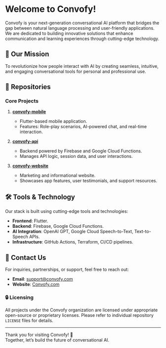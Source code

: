 # Welcome to Convofy!  

Convofy is your next-generation conversational AI platform that bridges the gap between natural language processing and user-friendly applications. We are dedicated to building innovative solutions that enhance communication and learning experiences through cutting-edge technology.  


## 🚀 Our Mission  
To revolutionize how people interact with AI by creating seamless, intuitive, and engaging conversational tools for personal and professional use.  


## 📂 Repositories  

### **Core Projects**  
1. **[convofy-mobile](https://github.com/Convofy/convofy-mobile)**  
   - Flutter-based mobile application.  
   - Features: Role-play scenarios, AI-powered chat, and real-time interaction.  

2. **[convofy-api](https://github.com/Convofy/convofy-api)**  
   - Backend powered by Firebase and Google Cloud Functions.  
   - Manages API logic, session data, and user interactions.  

3. **[convofy-website](https://github.com/Convofy/convofy-website)**  
   - Marketing and informational website.  
   - Showcases app features, user testimonials, and support resources.  

<!--
## 🌟 Get Involved  

Convofy is a growing platform, and we welcome contributions, feedback, and collaboration!  
Here’s how you can get started:  
1. **Explore the Repositories**: Each project has its own `README.md` for setup and contribution guidelines.  
2. **Open Issues**: Found a bug or have a feature request? Let us know in the respective repo’s issue tracker.  
3. **Join Discussions**: Participate in discussions to help shape the future of Convofy.  
-->

## 🛠️ Tools & Technology  

Our stack is built using cutting-edge tools and technologies:  
- **Frontend**: Flutter.  
- **Backend**: Firebase, Google Cloud Functions.  
- **AI Integration**: OpenAI GPT, Google Cloud Speech-to-Text, Text-to-Speech APIs.  
- **Infrastructure**: GitHub Actions, Terraform, CI/CD pipelines.  


## 📧 Contact Us  

For inquiries, partnerships, or support, feel free to reach out:  
- **Email**: support@convofy.com  
- **Website**: [Convofy.com](https://convofy.com)  


### 🔒 Licensing  

All projects under the Convofy organization are licensed under appropriate open-source or proprietary licenses. Please refer to individual repository `LICENSE` files for details.  

---

Thank you for visiting Convofy! 🌟  
Together, let’s build the future of conversational AI.  
